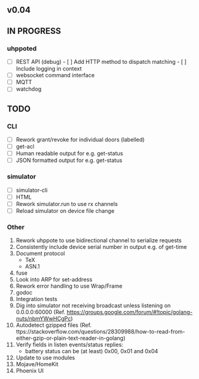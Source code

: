 ## v0.04

## IN PROGRESS

### uhppoted
- [ ] REST API (debug)
      - [ ] Add HTTP method to dispatch matching
      - [ ] Include logging in context
- [ ] websocket command interface
- [ ] MQTT 
- [ ] watchdog

## TODO

### CLI
- [ ] Rework grant/revoke for individual doors (labelled)
- [ ] get-acl
- [ ] Human readable output for e.g. get-status
- [ ] JSON formatted output for e.g. get-status

### simulator
- [ ] simulator-cli
- [ ] HTML
- [ ] Rework simulator.run to use rx channels
- [ ] Reload simulator on device file change

### Other

1.  Rework uhppote to use bidirectional channel to serialize requests
2.  Consistently include device serial number in output e.g. of get-time
3.  Document protocol
    - TeX
    - ASN.1
4.  fuse
5.  Look into ARP for set-address
6.  Rework error handling to use Wrap/Frame
7.  godoc
8.  Integration tests
9. Dig into simulator not receiving broadcast unless listening on 0.0.0.0:60000
    (Ref. https://groups.google.com/forum/#!topic/golang-nuts/nbmYWwHCgPc)
10. Autodetect gzipped files
    (Ref. ttps://stackoverflow.com/questions/28309988/how-to-read-from-either-gzip-or-plain-text-reader-in-golang)
11. Verify fields in listen events/status replies:
    - battery status can be (at least) 0x00, 0x01 and 0x04
12. Update to use modules
13. Mojave/HomeKit
14. Phoenix UI

